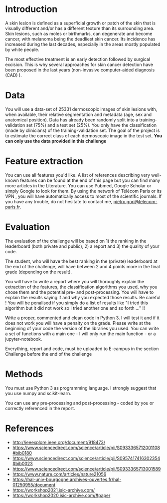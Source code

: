# Introduction
A skin lesion is defined as a superficial growth or patch of the skin that is visually different and/or has a different texture than its surrounding area. Skin lesions, such as moles or birthmarks, can degenerate and become cancer, with melanoma being the deadliest skin cancer. Its incidence has increased during the last decades, especially in the areas mostly populated by white people.

The most effective treatment is an early detection followed by surgical excision. This is why several approaches for skin cancer detection have been proposed in the last years (non-invasive computer-aided diagnosis (CAD) ).

# Data
You will use a data-set of 25331 dermoscopic images of skin lesions with, when available, their relative segmentation and metadata (age, sex and anatomical position). Data has already been randomly split into a training-validation set (75%) and a test set (25%). You only have the classification (made by clinicians) of the training-validation set. The goal of the project is to estimate the correct class of each dermoscopic image in the test set. **You can only use the data provided in this challenge**

# Feature extraction
You can use all features you'd like. A list of references describing very well-known features can be found at the end of this page but you can find many more articles in the Literature. You can use Pubmed, Google Scholar or simply Google to look for them. By using the network of Télécom Paris or its VPN , you will have automatically access to most of the scientific journals. If you have any trouble, do not hesitate to contact me, pietro.gori@telecom-paris.fr.

# Evaluation
The evaluation of the challenge will be based on 1) the ranking in the leaderboard (both private and public), 2) a report and 3) the quality of your code.

The student, who will have the best ranking in the (private) leaderboard at the end of the challenge, will have between 2 and 4 points more in the final grade (depending on the result).

You will have to write a report where you will thoroughly explain the extraction of the features, the classification algorithms you used, why you chose them and the potential pre- and post-processing. You will have to explain the results saying if and why you expected those results. Be careful ! You will be penalised if you simply do a list of results like "I tried this algorithm but it did not work so I tried another one and so forth …" !!

Write a proper, commented and clean code in Python 3. I will test it and if it does not work you will have a penalty on the grade. Please write at the beginning of your code the version of the libraries you used. You can write a set of functions with a main one - I will only run the main function - or a jupyter-notebook.

Everything, report and code, must be uploaded to E-campus in the section Challenge before the end of the challenge

# Methods
You must use Python 3 as programming language. I strongly suggest that you use numpy and scikit-learn.

You can use any pre-processing and post-processing - coded by you or correctly referenced in the report.

# References
- http://ieeexplore.ieee.org/document/918473/
- https://www.sciencedirect.com/science/article/pii/S0933365712001108#bib0180
- https://www.sciencedirect.com/science/article/pii/S0957417416302354#bib0023
- https://www.sciencedirect.com/science/article/pii/S0933365713001589
- https://www.nature.com/articles/nature21056
- https://hal-univ-bourgogne.archives-ouvertes.fr/hal-01250955/document
- https://workshop2021.isic-archive.com/
- https://workshop2020.isic-archive.com/#paper
